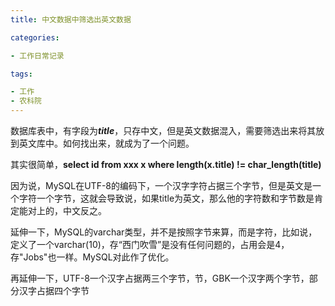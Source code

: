 ```yaml
---
title: 中文数据中筛选出英文数据

categories: 

- 工作日常记录

tags: 

- 工作
- 农科院
---
```


数据库表中，有字段为***title***，只存中文，但是英文数据混入，需要筛选出来将其放到英文库中。如何找出来，就成为了一个问题。

其实很简单，**select id from xxx x where length(x.title) != char_length(title)**

因为说，MySQL在UTF-8的编码下，一个汉字字符占据三个字节，但是英文是一个字符一个字节，这就会导致说，如果title为英文，那么他的字符数和字节数是肯定能对上的，中文反之。

延伸一下，MySQL的varchar类型，并不是按照字节来算，而是字符，比如说，定义了一个varchar(10)，存“西门吹雪”是没有任何问题的，占用会是4，存"Jobs"也一样。MySQL对此作了优化。

再延伸一下，UTF-8一个汉字占据两三个字节，节，GBK一个汉字两个字节，部分汉字占据四个字节